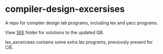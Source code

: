 # compiler-design-excersises
A repo for compiler design lab programs, including lex and yacc programs.

View [SEE](https://github.com/Soundarya03/compiler-design-excersises/tree/main/SEE) folder for solutions to the updated QB.

lex_excercises contains some extra lex programs, previously present for CIE.
